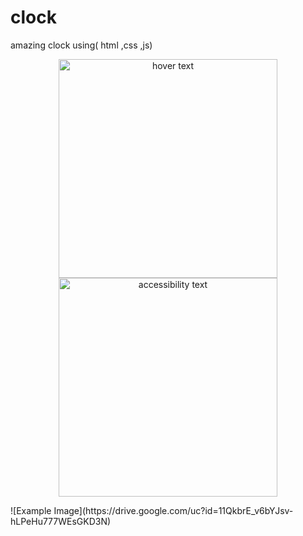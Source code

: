 # clock
amazing clock using( html ,css ,js)
<p align="center">
  <img src="https://drive.google.com/file/d/11QkbrE_v6bYJsv-hLPeHu777WEsGKD3N/view?usp=sharing" width="350" title="hover text">
  <img src="your_relative_path_here_number_2_large_name" width="350" alt="accessibility text">
</p>
![Example Image](https://drive.google.com/uc?id=11QkbrE_v6bYJsv-hLPeHu777WEsGKD3N)
